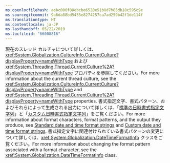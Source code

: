 ```yaml
---
ms.openlocfilehash: aebc006f88ebcbe6520e51b8d7b85db18c595c9e
ms.sourcegitcommit: 9a6da88bd5455e8274257ca7ad259b42f1de114f
ms.translationtype: HT
ms.contentlocale: ja-JP
ms.lasthandoff: 05/22/2019
ms.locfileid: "66008816"
---
```


<span data-ttu-id="395ca-101">現在のスレッド カルチャについて詳しくは、<xref:System.Globalization.CultureInfo.CurrentCulture?displayProperty=nameWithType> および <xref:System.Threading.Thread.CurrentCulture%2A?displayProperty=nameWithType> プロパティを参照してください。</span><span class="sxs-lookup"><span data-stu-id="395ca-101">For more information about the current thread culture, see the <xref:System.Globalization.CultureInfo.CurrentCulture?displayProperty=nameWithType> and <xref:System.Threading.Thread.CurrentCulture%2A?displayProperty=nameWithType> properties.</span></span> <span data-ttu-id="395ca-102">書式指定文字、書式パターン、およびそれらによって生成される出力について詳しくは、「[標準の日時書式指定文字列](~/docs/standard/base-types/standard-date-and-time-format-strings.md)」と「[カスタム日時書式指定文字列](~/docs/standard/base-types/custom-date-and-time-format-strings.md)」をご覧ください。</span><span class="sxs-lookup"><span data-stu-id="395ca-102">For more information about format characters, format patterns, and the output they produce, see [Standard date and time format strings](~/docs/standard/base-types/standard-date-and-time-format-strings.md) and [Custom date and time format strings](~/docs/standard/base-types/custom-date-and-time-format-strings.md).</span></span> <span data-ttu-id="395ca-103">書式指定文字に関連付けられている書式パターンの変更について詳しくは、<xref:System.Globalization.DateTimeFormatInfo> クラスをご覧ください。</span><span class="sxs-lookup"><span data-stu-id="395ca-103">For more information about changing the format pattern associated with a format character, see the <xref:System.Globalization.DateTimeFormatInfo> class.</span></span>  

